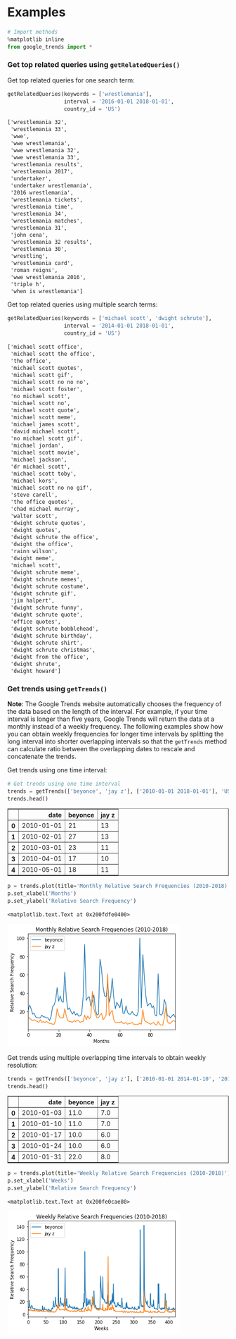
# Examples


```python
# Import methods
%matplotlib inline
from google_trends import *
```

### Get top related queries using `getRelatedQueries()`
Get top related queries for one search term:
```python
getRelatedQueries(keywords = ['wrestlemania'], 
                  interval = '2016-01-01 2018-01-01', 
                  country_id = 'US')
```




    ['wrestlemania 32',
     'wrestlemania 33',
     'wwe',
     'wwe wrestlemania',
     'wwe wrestlemania 32',
     'wwe wrestlemania 33',
     'wrestlemania results',
     'wrestlemania 2017',
     'undertaker',
     'undertaker wrestlemania',
     '2016 wrestlemania',
     'wrestlemania tickets',
     'wrestlemania time',
     'wrestlemania 34',
     'wrestlemania matches',
     'wrestlemania 31',
     'john cena',
     'wrestlemania 32 results',
     'wrestlemania 30',
     'wrestling',
     'wrestlemania card',
     'roman reigns',
     'wwe wrestlemania 2016',
     'triple h',
     'when is wrestlemania']


Get top related queries using multiple search terms:
```python
getRelatedQueries(keywords = ['michael scott', 'dwight schrute'], 
                  interval = '2014-01-01 2018-01-01', 
                  country_id = 'US')
```




    ['michael scott office',
     'michael scott the office',
     'the office',
     'michael scott quotes',
     'michael scott gif',
     'michael scott no no no',
     'michael scott foster',
     'no michael scott',
     'michael scott no',
     'michael scott quote',
     'michael scott meme',
     'michael james scott',
     'david michael scott',
     'no michael scott gif',
     'michael jordan',
     'michael scott movie',
     'michael jackson',
     'dr michael scott',
     'michael scott toby',
     'michael kors',
     'michael scott no no gif',
     'steve carell',
     'the office quotes',
     'chad michael murray',
     'walter scott',
     'dwight schrute quotes',
     'dwight quotes',
     'dwight schrute the office',
     'dwight the office',
     'rainn wilson',
     'dwight meme',
     'michael scott',
     'dwight schrute meme',
     'dwight schrute memes',
     'dwight schrute costume',
     'dwight schrute gif',
     'jim halpert',
     'dwight schrute funny',
     'dwight schrute quote',
     'office quotes',
     'dwight schrute bobblehead',
     'dwight schrute birthday',
     'dwight schrute shirt',
     'dwight schrute christmas',
     'dwight from the office',
     'dwight shrute',
     'dwight howard']



### Get trends using `getTrends()`
__Note__: The Google Trends website automatically chooses the frequency of the data based on the length of the interval. For example, if your time interval is longer than five years, Google Trends will return the data at a monthly instead of a weekly frequency. The following examples show how you can obtain weekly frequencies for longer time intervals by splitting the long interval into shorter overlapping intervals so that the `getTrends` method can calculate ratio between the overlapping dates to rescale and concatenate the trends.

Get trends using one time interval:
```python
# Get trends using one time interval
trends = getTrends(['beyonce', 'jay z'], ['2010-01-01 2018-01-01'], 'US') 
trends.head()
```




<div>
<style>
    .dataframe thead tr:only-child th {
        text-align: right;
    }

    .dataframe thead th {
        text-align: left;
    }

    .dataframe tbody tr th {
        vertical-align: top;
    }
</style>
<table border="1" class="dataframe">
  <thead>
    <tr style="text-align: right;">
      <th></th>
      <th>date</th>
      <th>beyonce</th>
      <th>jay z</th>
    </tr>
  </thead>
  <tbody>
    <tr>
      <th>0</th>
      <td>2010-01-01</td>
      <td>21</td>
      <td>13</td>
    </tr>
    <tr>
      <th>1</th>
      <td>2010-02-01</td>
      <td>27</td>
      <td>13</td>
    </tr>
    <tr>
      <th>2</th>
      <td>2010-03-01</td>
      <td>23</td>
      <td>11</td>
    </tr>
    <tr>
      <th>3</th>
      <td>2010-04-01</td>
      <td>17</td>
      <td>10</td>
    </tr>
    <tr>
      <th>4</th>
      <td>2010-05-01</td>
      <td>18</td>
      <td>11</td>
    </tr>
  </tbody>
</table>
</div>




```python
p = trends.plot(title='Monthly Relative Search Frequencies (2010-2018)')
p.set_xlabel('Months')
p.set_ylabel('Relative Search Frequency')
```




    <matplotlib.text.Text at 0x200fdfe0400>




![png](output_7_1.png)


Get trends using multiple overlapping time intervals to obtain weekly resolution:
```python
trends = getTrends(['beyonce', 'jay z'], ['2010-01-01 2014-01-10', '2014-01-05 2018-01-01'], 'US') 
trends.head()
```




<div>
<style>
    .dataframe thead tr:only-child th {
        text-align: right;
    }

    .dataframe thead th {
        text-align: left;
    }

    .dataframe tbody tr th {
        vertical-align: top;
    }
</style>
<table border="1" class="dataframe">
  <thead>
    <tr style="text-align: right;">
      <th></th>
      <th>date</th>
      <th>beyonce</th>
      <th>jay z</th>
    </tr>
  </thead>
  <tbody>
    <tr>
      <th>0</th>
      <td>2010-01-03</td>
      <td>11.0</td>
      <td>7.0</td>
    </tr>
    <tr>
      <th>1</th>
      <td>2010-01-10</td>
      <td>11.0</td>
      <td>7.0</td>
    </tr>
    <tr>
      <th>2</th>
      <td>2010-01-17</td>
      <td>10.0</td>
      <td>6.0</td>
    </tr>
    <tr>
      <th>3</th>
      <td>2010-01-24</td>
      <td>10.0</td>
      <td>6.0</td>
    </tr>
    <tr>
      <th>4</th>
      <td>2010-01-31</td>
      <td>22.0</td>
      <td>8.0</td>
    </tr>
  </tbody>
</table>
</div>




```python
p = trends.plot(title='Weekly Relative Search Frequencies (2010-2018)')
p.set_xlabel('Weeks')
p.set_ylabel('Relative Search Frequency')
```




    <matplotlib.text.Text at 0x200fe0cae80>




![png](output_9_1.png)

